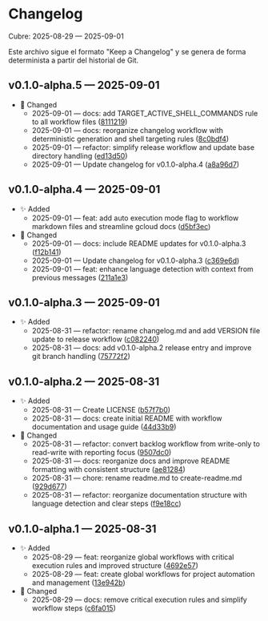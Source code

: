 # Changelog

Cubre: 2025-08-29 — 2025-09-01

Este archivo sigue el formato "Keep a Changelog" y se genera de forma determinista a partir del historial de Git.

## v0.1.0-alpha.5 — 2025-09-01

- 🔄 Changed
  - 2025-09-01 — docs: add TARGET_ACTIVE_SHELL_COMMANDS rule to all workflow files ([8111219](https://github.com/mayeco/patagonia/commit/8111219))
  - 2025-09-01 — docs: reorganize changelog workflow with deterministic generation and shell targeting rules ([8c0bdf4](https://github.com/mayeco/patagonia/commit/8c0bdf4))
  - 2025-09-01 — refactor: simplify release workflow and update base directory handling ([ed13d50](https://github.com/mayeco/patagonia/commit/ed13d50))
  - 2025-09-01 — Update changelog for v0.1.0-alpha.4 ([a8a96d7](https://github.com/mayeco/patagonia/commit/a8a96d7))

## v0.1.0-alpha.4 — 2025-09-01

- ✨ Added
  - 2025-09-01 — feat: add auto execution mode flag to workflow markdown files and streamline gcloud docs ([d5bf3ec](https://github.com/mayeco/patagonia/commit/d5bf3ec))
- 🔄 Changed
  - 2025-09-01 — docs: include README updates for v0.1.0-alpha.3 ([f12b141](https://github.com/mayeco/patagonia/commit/f12b141))
  - 2025-09-01 — Update changelog for v0.1.0-alpha.3 ([c369e6d](https://github.com/mayeco/patagonia/commit/c369e6d))
  - 2025-09-01 — feat: enhance language detection with context from previous messages ([211a1e3](https://github.com/mayeco/patagonia/commit/211a1e3))

## v0.1.0-alpha.3 — 2025-09-01

- ✨ Added
  - 2025-08-31 — refactor: rename changelog.md and add VERSION file update to release workflow ([c082240](https://github.com/mayeco/patagonia/commit/c082240))
  - 2025-08-31 — docs: add v0.1.0-alpha.2 release entry and improve git branch handling ([75772f2](https://github.com/mayeco/patagonia/commit/75772f2))

## v0.1.0-alpha.2 — 2025-08-31

- ✨ Added
  - 2025-08-31 — Create LICENSE ([b57f7b0](https://github.com/mayeco/patagonia/commit/b57f7b0))
  - 2025-08-31 — docs: create initial README with workflow documentation and usage guide ([44d33b9](https://github.com/mayeco/patagonia/commit/44d33b9))
- 🔄 Changed
  - 2025-08-31 — refactor: convert backlog workflow from write-only to read-write with reporting focus ([9507dc0](https://github.com/mayeco/patagonia/commit/9507dc0))
  - 2025-08-31 — docs: reorganize docs and improve README formatting with consistent structure ([ae81284](https://github.com/mayeco/patagonia/commit/ae81284))
  - 2025-08-31 — chore: rename readme.md to create-readme.md ([929d677](https://github.com/mayeco/patagonia/commit/929d677))
  - 2025-08-31 — refactor: reorganize documentation structure with language detection and clear steps ([f9e18cc](https://github.com/mayeco/patagonia/commit/f9e18cc))

## v0.1.0-alpha.1 — 2025-08-31

- ✨ Added
  - 2025-08-29 — feat: reorganize global workflows with critical execution rules and improved structure ([4692e57](https://github.com/mayeco/patagonia/commit/4692e57))
  - 2025-08-29 — feat: create global workflows for project automation and management ([13e942b](https://github.com/mayeco/patagonia/commit/13e942b))
- 🔄 Changed
  - 2025-08-29 — docs: remove critical execution rules and simplify workflow steps ([c6fa015](https://github.com/mayeco/patagonia/commit/c6fa015))
